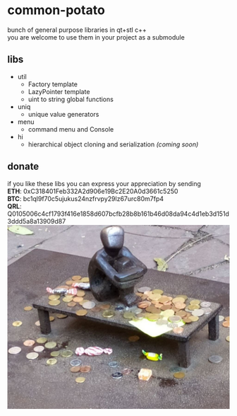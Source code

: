 # common-potato

bunch of general purpose libraries in qt+stl c++ \
you are welcome to use them in your project as a submodule

## libs

* util
  * Factory template
  * LazyPointer template
  * uint to string global functions
* uniq
  * unique value generators
* menu
  * command menu and Console
* hi
  * hierarchical object cloning and serialization *(coming soon)*

## donate

if you like these libs
you can express your appreciation 
by sending \
**ETH**: 0xC318401Feb332A2d906e19Bc2E20A0d3661c5250 \
**BTC**: bc1ql9f70c5ujukus24nzfrvpy29lz67urc80m7fp4 \
**QRL**: Q0105006c4cf1793f416e1858d607bcfb28b8b161b46d08da94c4d1eb3d151d3ddd5a8a13909d87 \
![donate](./images/donate.svg)

